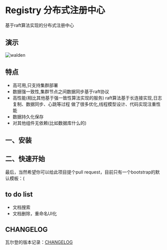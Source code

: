 # Registry  分布式注册中心


基于raft算法实现的分布式注册中心


## 演示
![walden](https://raw.github.com/meolu/Walden/master/static/screenshots/walden.gif)


## 特点

* 高可用,只支持集群部署
* 数据强一致性,集群节点之间数据同步基于raft协议
* 高性能(相比其他基于强一致性算法实现的服务)
  raft算法基于长连接实现,日志复制、数据同步、心跳等过程
  做了很多优化,线程模型设计、代码实现注重性能
* 数据持久化保存
* 对其他组件无依赖(比如数据库什么的)


## 一、安装


## 二、快速开始






最后，当然希望你可以给此项目提个pull request，目前只有一个bootstrap的默认模板：(


## to do list

* 文档搜索
* 文档删除，重命名UI化


## CHANGELOG
瓦尔登的版本记录：[CHANGELOG](https://github.com/meolu/walden/blob/master/CHANGELOG.md)



